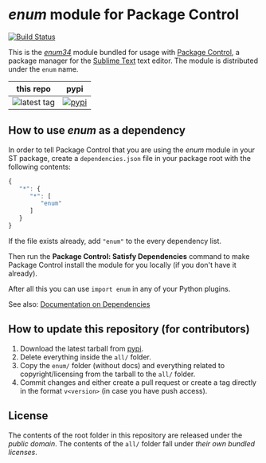 # *enum* module for Package Control
[![Build Status](https://travis-ci.org/packagecontrol/enum.png?branch=master)](https://travis-ci.org/packagecontrol/enum)


This is the *[enum34][]* module
bundled for usage with [Package Control][],
a package manager
for the [Sublime Text][] text editor.
The module is distributed
under the `enum` name.


this repo | pypi
---- | ----
![latest tag](https://img.shields.io/github/tag/packagecontrol/enum34.svg) | [![pypi](https://img.shields.io/pypi/v/enum.svg)][pypi]


## How to use *enum* as a dependency

In order to tell Package Control
that you are using the *enum* module
in your ST package,
create a `dependencies.json` file
in your package root
with the following contents:

```js
{
   "*": {
      "*": [
         "enum"
      ]
   }
}
```

If the file exists already,
add `"enum"` to the every dependency list.

Then run the **Package Control: Satisfy Dependencies** command
to make Package Control
install the module for you locally
(if you don't have it already).

After all this
you can use `import enum`
in any of your Python plugins.

See also:
[Documentation on Dependencies](https://packagecontrol.io/docs/dependencies)


## How to update this repository (for contributors)

1. Download the latest tarball
   from [pypi][].
2. Delete everything inside the `all/` folder.
3. Copy the `enum/` folder (without docs)
   and everything related to copyright/licensing
   from the tarball
   to the `all/` folder.
4. Commit changes
   and either create a pull request
   or create a tag directly
   in the format `v<version>`
   (in case you have push access).


## License

The contents of the root folder
in this repository
are released
under the *public domain*.
The contents of the `all/` folder
fall under *their own bundled licenses*.


[enum34]: https://docs.python.org/3/library/enum.html
[Package Control]: http://packagecontrol.io/
[Sublime Text]: http://sublimetext.com/
[pypi]: https://pypi.python.org/pypi/enum34
